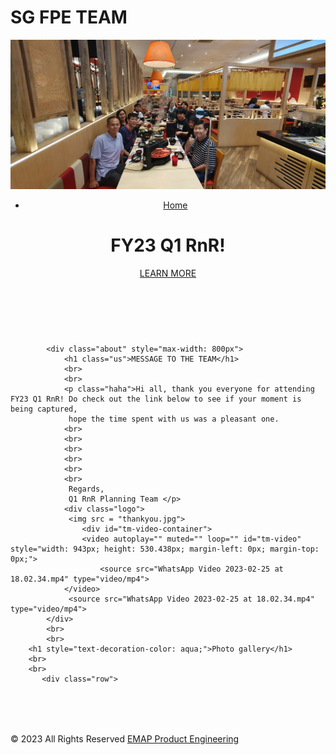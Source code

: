 <html lang="en">
    <head>
        <div class="title">
                    <h1>SG FPE TEAM</h1>
        <link rel="stylesheet" type="text/css" href="css/style1.css">
    </head>
    <body background="SGFPE.github.io/CIMG0750.jpg">
        <header>
            <div class="main">
                <div class="logo">
                    <img src = "20230216_121956.jpg">
                </div>
                <ul>
                <li class="active"><a href="//16.80.204.133/pe/index.html" target="_blank">Home</a></li>
                </ul>
            </div>
                <div class="title">
                    <h1>FY23 Q1 RnR!</h1>
                </div>
                <div class="button">
                    <a href="#content" class="btn" style="color:lightgoldenrodyellow; font-weight: bolder;"><a href="https://hpe-my.sharepoint.com/personal/chee_hpe_com1/_layouts/15/onedrive.aspx?id=%2Fpersonal%2Fchee%5Fhpe%5Fcom1%2FDocuments%2FR%26R%2016%20Feb%202023&ga=1" target="_blank"> LEARN MORE</a>
                </div>
        </header>
            <br>
            <br>
         
            <div class="about" style="max-width: 800px">
                <h1 class="us">MESSAGE TO THE TEAM</h1>
                <br>
                <br>
                <p class="haha">Hi all, thank you everyone for attending FY23 Q1 RnR! Do check out the link below to see if your moment is being captured, 
                 hope the time spent with us was a pleasant one.
                <br>
                <br>
                <br>
                <br>
                <br>
                <br>                   
                 Regards, 
                 Q1 RnR Planning Team </p>
                <div class="logo">
                 <img src = "thankyou.jpg">
                    <div id="tm-video-container">
                    <video autoplay="" muted="" loop="" id="tm-video" style="width: 943px; height: 530.438px; margin-left: 0px; margin-top: 0px;">
                        <source src="WhatsApp Video 2023-02-25 at 18.02.34.mp4" type="video/mp4">
                </video>
                 <source src="WhatsApp Video 2023-02-25 at 18.02.34.mp4" type="video/mp4">
            </div>
            <br>
            <br>
        <h1 style="text-decoration-color: aqua;">Photo gallery</h1>
        <br>
        <br>
           <div class="row">
  <div class="column">
  </div>
</div>
        <br>
        <br>
         <div class="contact" style="margin:32px 0;">
  </div>
        <p class="text-right"> © 2023 All Rights Reserved <a href="mailto:ap.fpe@hpe.com" target="_blank">EMAP Product Engineering</a></p>
    </div>    
    </body>
</html>
